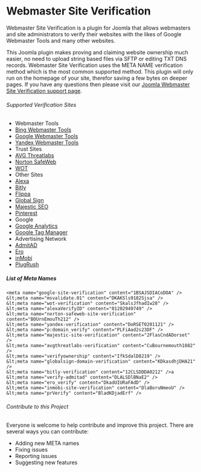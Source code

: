 # Webmaster Site Verification
Webmaster Site Verification is a plugin for Joomla that allows webmasters and site administrators to verify their websites with the likes of Google Webmaster Tools and many other websites.

This Joomla plugin makes proving and claiming website ownership much easier, no need to upload string based files via SFTP or editing TXT DNS records. Webmaster Site Verification uses the META NAME verification method which is the most common supported method. This plugin will only run on the homepage of your site, therefor saving a few bytes on deeper pages. If you have any questions then please visit our [Joomla Webmaster Site Verification support page](https://www.bybe.net/joomla-webmaster-site-verification/#usage).

###### Supported Verification Sites
- Webmaster Tools
 - [Bing Webmaster Tools](http://www.bing.com/webmaster/help/how-to-verify-ownership-of-your-site-afcfefc6)
 - [Google Webmaster Tools](https://support.google.com/webmasters/answer/35659?vid=1-635750926115294249-375142463137913805)
 - [Yandex Webmaster Tools](https://yandex.com/support/webmaster/service/rights.xml)
- Trust Sites
 - [AVG Threatlabs](http://www.avgthreatlabs.com/ww-en/site-owner/)
 - [Norton SafeWeb](https://safeweb.norton.com/help/site_owners)
 - [WOT](https://www.mywot.com/wiki/Verify_your_website) 
- Other Sites
- [Alexa](http://www.alexa.com/siteowners/claim)
- [Bitly](https://bitly.com/)
- [Flippa](https://support.flippa.com/hc/en-us/articles/202470424-How-Do-I-Verify-Ownership-of-the-Site-I-am-Selling-)
- [Global Sign](https://support.globalsign.com/customer/portal/articles/1345666-verify-domain-ownership---approver-url-method-)
- [Majestic SEO](https://majestic.com/webmaster-tools)
- [Pinterest](https://help.pinterest.com/en/articles/confirm-your-website)
- Google
 - [Google Analytics](https://support.google.com/webmasters/answer/35659?vid=1-635750926115294249-375142463137913805)
 - [Google Tag Manager](https://support.google.com/webmasters/answer/35659?vid=1-635750926115294249-375142463137913805)
- Advertising Network
 - [AdmitAD](https://www.admitad.com/en/webmaster/registration/#)
 - [Ero](http://www.ero-advertising.com/)
 - [inMobi](http://www.inmobi.com/en/)
 - [PlugRush](https://www.plugrush.com/account/faq/5/55)

##### List of Meta Names 
```
<meta name="google-site-verification" content="1BSAJSDIACoDOA" />
&lt;meta name="msvalidate.01" content="DKAKSls9182Sjsa" />
&lt;meta name="wot-verification" content="SkalsJfhadIw28" />
&lt;meta name="alexaVerifyID" content="01202949749" />
&lt;meta name="norton-safeweb-site-verification" content="BOUrnEmouTh212" />
&lt;meta name="yandex-verification" content="DoRSET0201121" />
&lt;meta name="p:domain_verify" content="PLFiAad2s23DF" />
&lt;meta name="majestic-site-verification" content="2FlasCndADorset" />
&lt;meta name="avgthreatlabs-verification" content="CuBournemouth1882" />
&lt;meta name="verifyownership" content="IfkSdalD8219" />
&lt;meta name="globalsign-domain-verification" content="KDkasdhjDHA21" />
&lt;meta name="bitly-verification" content="12CLSDDDA0212" />a
&lt;meta name="verify-admitad" content="DLALSDlBNaE2" />
&lt;meta name="ero_verify" content="DkadUIURaFAdD" />
&lt;meta name="inmobi-site-verification" content="DlaBoruNmeoU" />
&lt;meta name="prVerify" content="BladKDjadErf" />
```

###### Contribute to this Project
Everyone is welcome to help contribute and improve this project. There are several ways you can contribute:

- Adding new META names
- Fixing issues
- Reporting issues
- Suggesting new features